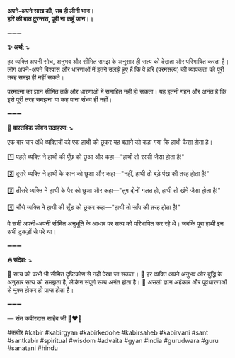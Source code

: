 **अपने-अपने साख की, सब ही लीनी भान।**\
**हरि की बात दुरन्तरा, पूरी ना कहूँ जान।।**

➖➖➖

**✨ अर्थ: ⤵**

हर व्यक्ति अपनी सोच, अनुभव और सीमित समझ के अनुसार ही सत्य को देखता और परिभाषित करता है। लोग अपने-अपने विश्वास और धारणाओं में इतने उलझे हुए हैं कि वे हरि (परमसत्य) की व्यापकता को पूरी तरह समझ ही नहीं सकते।

परमात्मा का ज्ञान सीमित तर्क और धारणाओं में समाहित नहीं हो सकता। यह इतनी गहन और अनंत है कि इसे पूरी तरह समझना या कह पाना संभव ही नहीं।

➖➖➖

**🌾 वास्तविक जीवन उदाहरण: ⤵**

एक बार चार अंधे व्यक्तियों को एक हाथी को छूकर यह बताने को कहा गया कि हाथी कैसा होता है।

1️⃣ पहले व्यक्ति ने हाथी की पूँछ को छुआ और कहा—"हाथी तो रस्सी जैसा होता है!"

2️⃣ दूसरे व्यक्ति ने हाथी के कान को छुआ और कहा—"नहीं, हाथी तो बड़े पंख की तरह होता है!"

3️⃣ तीसरे व्यक्ति ने हाथी के पैर को छुआ और कहा—"तुम दोनों गलत हो, हाथी तो खंभे जैसा होता है!"

4️⃣ चौथे व्यक्ति ने हाथी की सूँड को छूकर कहा—"हाथी तो साँप की तरह होता है!"

वे सभी अपनी-अपनी सीमित अनुभूति के आधार पर सत्य को परिभाषित कर रहे थे। जबकि पूरा हाथी इन सभी टुकड़ों से परे था।

➖➖➖

**🔥 संदेश: ⤵**

📌 सत्य को कभी भी सीमित दृष्टिकोण से नहीं देखा जा सकता।
📌 हर व्यक्ति अपने अनुभव और बुद्धि के अनुसार सत्य को समझता है, लेकिन संपूर्ण सत्य अनंत होता है।
📌 असली ज्ञान अहंकार और पूर्वधारणाओं से मुक्त होकर ही प्राप्त होता है।

➖➖➖

— संत कबीरदास साहेब जी 🙏❤️💯

#कबीर #kabir #kabirgyan #kabirkedohe #kabirsaheb #kabirvani #sant #santkabir #spiritual #wisdom #advaita #gyan #india #gurudwara #guru #sanatani #hindu
